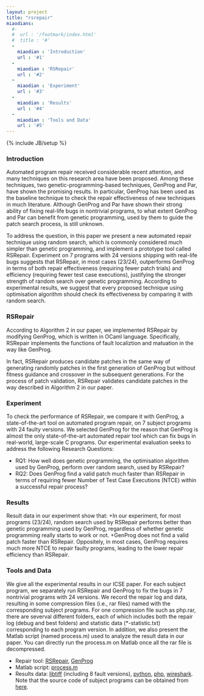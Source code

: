 ```yaml
---
layout: project
title: "rsrepair"
miaodians:
  #- 
  #  url : '/footmark/index.html'
  #  title : '#'
  - 
    miaodian : 'Introduction'
    url : '#1'
  -
    miaodian : 'RSRepair'
    url : '#2'
  -
    miaodian : 'Experiment'
    url : '#3'
  -
    miaodian : 'Results'
    url : '#4'
  -
    miaodian : 'Tools and Data'
    url : '#5'
---
```

{% include JB/setup %}

<h3><a  name="1"> Introduction </a></h3>
   Automated program repair received considerable recent attention, and many techniques on this research area have been proposed. Among these techniques, two genetic-programming-based techniques, GenProg and Par, have shown the promising results. In particular, GenProg has been used as the baseline technique to check the repair effectiveness of new techniques in much literature. Although GenProg and Par have shown their strong ability of fixing real-life bugs in nontrivial programs, to what extent GenProg and Par can benefit from genetic programming, used by them to guide the patch search process, is still unknown.

   To address the question, in this paper we present a new automated repair technique using random search, which is commonly considered much simpler than genetic programming, and implement a prototype tool called RSRepair. Experiment on 7 programs with 24 versions shipping with real-life bugs suggests that RSRepair, in most cases (23/24), outperforms GenProg in terms of both repair effectiveness (requiring fewer patch trials) and efficiency (requiring fewer test case executions), justifying the stronger strength of random search over genetic programming. According to experimental results, we suggest that every proposed technique using optimisation algorithm should check its effectiveness by comparing it with random search.

<h3><a  name="2">  RSRepair </a></h3>
   According to Algorithm 2 in our paper, we implemented RSRepair by modifying GenProg, which is written in OCaml language. Specifically, RSRepair implements the functions of fault localiztion and matuation in the way like GenProg.

   In fact, RSRepair produces candidate patches in the same way of generating randomly patches in the first generation of GenProg but without fitness guidance and crossover in the subsequent generations.  For the process of patch validation, RSRepair validates candidate patches in the way described in Algorithm 2 in our paper.

<h3><a name="3">Experiment</a></h3>
   To check the performance of RSRepair, we compare it with GenProg, a state-of-the-art tool on automated program repair, on 7 subject programs with 24 faulty versions. We selected GenProg for the reason that GenProg is almost the only state-of-the-art automated repair tool which can fix bugs in real-world, large-scale C programs. Our experimental evaluation seeks to address the following Research Questions:


  + RQ1: How well does genetic programming, the optimisation algorithm used by GenProg, perform over random search, used by RSRepair?
  + RQ2: Does GenProg find a valid patch much faster than RSRepair in terms of requiring fewer Number of Test Case Executions (NTCE) within a successful repair process?

<h3><a name="4">Results</a></h3>
   Result data in our experiment show that:
   +In our experiment, for most programs (23/24), random search used by RSRepair performs better than genetic programming used by GenProg, regardless of whether genetic programming really starts to work or not.
   +GenProg does not find a valid patch faster than RSRepair. Oppositely, in most cases, GenProg requires much more NTCE to repair faulty programs, leading to the lower repair efficiency than RSRepair.

<h3><a name="5">Tools and Data</a></h3>
   We give all the experimental results in our ICSE paper. For each subject program, we separately run RSRepair and GenProg to fix the bugs in 7 nontrivial programs with 24 versions. We record the repair log and data, resulting in some compression files (i.e., rar files) named with the corresponding subject programs. For one compression file such as php.rar, there are severval different folders, each of which includes both the repair log (debug and best folders) and statistic data (*-statistic.txt) corresponding to each program version. In addition, we also present the Matlab script (named process.m) used to analyze the result data in our paper. You can directly run the process.m on Matlab once all the rar file is decompressed. 

  + Repair tool: [RSRepair](http://sourceforge.net/projects/rsrepair/files/RSRepair.tar.bz2), [GenProg](http://dijkstra.cs.virginia.edu/genprog/)
  + Matlab script: [process.m](http://sourceforge.net/projects/rsrepair/files/process.m)
  + Results data: [libtiff](http://sourceforge.net/projects/afl/files/libtiff.rar) (including 8 fault versions), [python](http://sourceforge.net/projects/afl/files/python.rar), [php](http://sourceforge.net/projects/afl/files/php.rar), [wireshark](http://sourceforge.net/projects/afl/files/wireshark.rar). Note that the source code of subject programs can be obtained from [here](https://church.cs.virginia.edu/genprog/archive/genprog-105-bugs-tarballs/).
